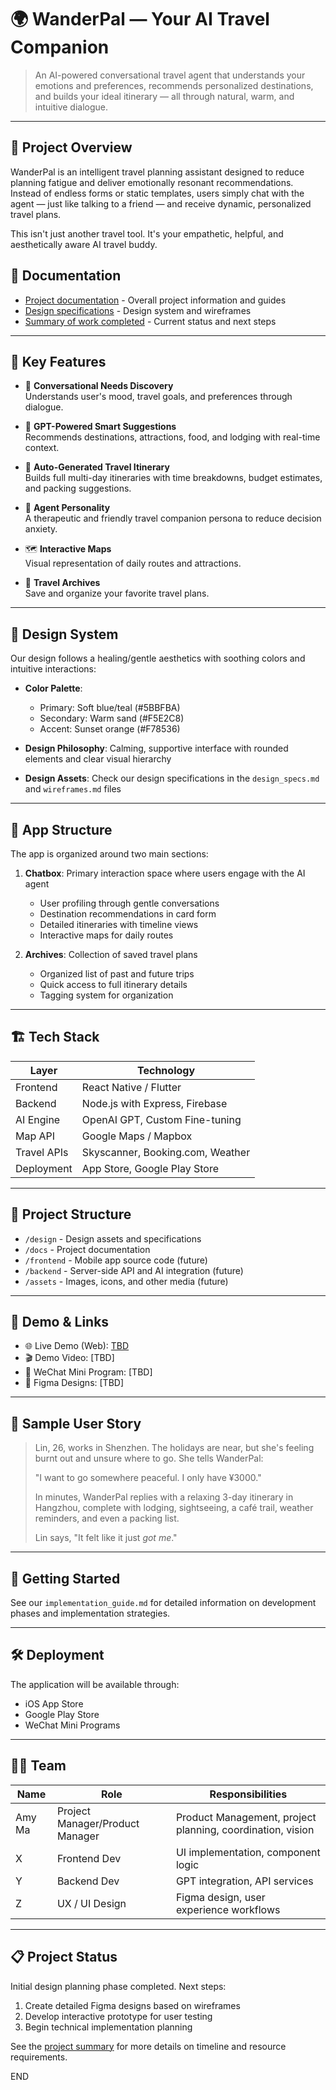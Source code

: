 # 🌍 WanderPal — Your AI Travel Companion

> An AI-powered conversational travel agent that understands your emotions and preferences, recommends personalized destinations, and builds your ideal itinerary — all through natural, warm, and intuitive dialogue.

---

## 🚀 Project Overview

WanderPal is an intelligent travel planning assistant designed to reduce planning fatigue and deliver emotionally resonant recommendations. Instead of endless forms or static templates, users simply chat with the agent — just like talking to a friend — and receive dynamic, personalized travel plans.

This isn't just another travel tool. It's your empathetic, helpful, and aesthetically aware AI travel buddy.

## 📂 Documentation

- [Project documentation](docs/index.md) - Overall project information and guides
- [Design specifications](design/index.md) - Design system and wireframes
- [Summary of work completed](docs/summary.md) - Current status and next steps

---

## 🎯 Key Features

- 💬 **Conversational Needs Discovery**  
  Understands user's mood, travel goals, and preferences through dialogue.

- 🧠 **GPT-Powered Smart Suggestions**  
  Recommends destinations, attractions, food, and lodging with real-time context.

- 📅 **Auto-Generated Travel Itinerary**  
  Builds full multi-day itineraries with time breakdowns, budget estimates, and packing suggestions.

- 💖 **Agent Personality**  
  A therapeutic and friendly travel companion persona to reduce decision anxiety.

- 🗺️ **Interactive Maps**  
  Visual representation of daily routes and attractions.

- 📁 **Travel Archives**  
  Save and organize your favorite travel plans.

---

## 🎨 Design System

Our design follows a healing/gentle aesthetics with soothing colors and intuitive interactions:

- **Color Palette**: 
  - Primary: Soft blue/teal (#5BBFBA)
  - Secondary: Warm sand (#F5E2C8)
  - Accent: Sunset orange (#F78536)

- **Design Philosophy**: Calming, supportive interface with rounded elements and clear visual hierarchy

- **Design Assets**: Check our design specifications in the `design_specs.md` and `wireframes.md` files

---

## 📱 App Structure

The app is organized around two main sections:

1. **Chatbox**: Primary interaction space where users engage with the AI agent
   - User profiling through gentle conversations
   - Destination recommendations in card form
   - Detailed itineraries with timeline views
   - Interactive maps for daily routes

2. **Archives**: Collection of saved travel plans
   - Organized list of past and future trips
   - Quick access to full itinerary details
   - Tagging system for organization

---

## 🏗 Tech Stack

| Layer       | Technology                         |
|-------------|------------------------------------|
| Frontend    | React Native / Flutter             |
| Backend     | Node.js with Express, Firebase     |
| AI Engine   | OpenAI GPT, Custom Fine-tuning     |
| Map API     | Google Maps / Mapbox               |
| Travel APIs | Skyscanner, Booking.com, Weather   |
| Deployment  | App Store, Google Play Store       |

---

## 📁 Project Structure

- `/design` - Design assets and specifications
- `/docs` - Project documentation
- `/frontend` - Mobile app source code (future)
- `/backend` - Server-side API and AI integration (future)
- `/assets` - Images, icons, and other media (future)

---

## 🎥 Demo & Links

- 🌐 Live Demo (Web): [TBD]()
- 🎬 Demo Video: [TBD]
- 📱 WeChat Mini Program: [TBD]
- 🎨 Figma Designs: [TBD]

---

## 👤 Sample User Story

> Lin, 26, works in Shenzhen. The holidays are near, but she's feeling burnt out and unsure where to go. She tells WanderPal:  
>  
> "I want to go somewhere peaceful. I only have ¥3000."  
>  
> In minutes, WanderPal replies with a relaxing 3-day itinerary in Hangzhou, complete with lodging, sightseeing, a café trail, weather reminders, and even a packing list.  
>  
> Lin says, "It felt like it just *got me*."

---

## 🧪 Getting Started

See our `implementation_guide.md` for detailed information on development phases and implementation strategies.

---

## 🛠 Deployment

The application will be available through:
- iOS App Store
- Google Play Store
- WeChat Mini Programs

---

## 🧑‍💻 Team

| Name | Role           | Responsibilities                         |
|------|----------------|------------------------------------------|
| Amy Ma | Project Manager/Product Manager | Product Management, project planning, coordination, vision   |
| X    | Frontend Dev   | UI implementation, component logic       |
| Y    | Backend Dev    | GPT integration, API services            |
| Z    | UX / UI Design | Figma design, user experience workflows  |

---

## 📋 Project Status

Initial design planning phase completed. Next steps:
1. Create detailed Figma designs based on wireframes
2. Develop interactive prototype for user testing
3. Begin technical implementation planning

See the [project summary](docs/summary.md) for more details on timeline and resource requirements.


END








